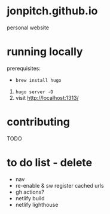 # jonpitch.github.io

personal website

# running locally

prerequisites: 
- `brew install hugo`

1. `hugo server -D`
1. visit [http://localhost:1313/](http://localhost:1313/)

# contributing

TODO

# to do list - delete

- nav
- re-enable & sw register cached urls
- gh actions?
- netlify build
- netlify lighthouse